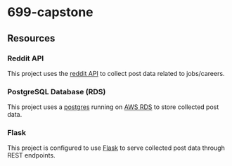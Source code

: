 # 699-capstone

## Resources

### Reddit API

This project uses the [reddit API](https://www.reddit.com/dev/api/) to collect post data related to jobs/careers. 

### PostgreSQL Database (RDS) 

This project uses a [postgres](https://www.postgresql.org/) running on [AWS RDS](https://aws.amazon.com/rds/) to store collected post data. 

### Flask 

This project is configured to use [Flask](https://flask.palletsprojects.com/en/3.0.x/) to serve collected post data through REST endpoints. 
